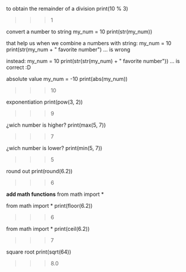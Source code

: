 to obtain the remainder of a division
print(10 % 3)
>>> 1 

convert a number to string
my_num = 10
print(str(my_num))

that help us when we combine a numbers with string:
my_num = 10
print(str(my_num + " favorite number") ... is wrong

instead:
my_num = 10
print(str(str(my_num) + " favorite number")) ... is correct :D

absolute value
my_num = -10
print(abs(my_num))
>>> 10

exponentiation
print(pow(3, 2))
>>> 9

¿wich number is higher?
print(max(5, 7))
>>> 7

¿wich number is lower?
print(min(5, 7))
>>> 5

round out 
print(round(6.2))
>>> 6


**add math functions**
from math import *

from math import *
print(floor(6.2))
>>> 6

from math import *
print(ceil(6.2))
>>> 7

square root
print(sqrt(64))
>>> 8.0




